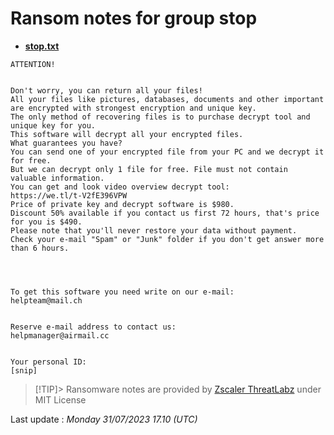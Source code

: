# Ransom notes for group stop
* **[stop.txt](https://ransomware.live/ransomware_notes/stop/stop.txt)**

```
ATTENTION!
 
 
Don't worry, you can return all your files!
All your files like pictures, databases, documents and other important are encrypted with strongest encryption and unique key.
The only method of recovering files is to purchase decrypt tool and unique key for you.
This software will decrypt all your encrypted files.
What guarantees you have?
You can send one of your encrypted file from your PC and we decrypt it for free.
But we can decrypt only 1 file for free. File must not contain valuable information.
You can get and look video overview decrypt tool:
https://we.tl/t-V2fE396VPW
Price of private key and decrypt software is $980.
Discount 50% available if you contact us first 72 hours, that's price for you is $490.
Please note that you'll never restore your data without payment.
Check your e-mail "Spam" or "Junk" folder if you don't get answer more than 6 hours.
 
 
 
 
To get this software you need write on our e-mail:
helpteam@mail.ch
 
 
Reserve e-mail address to contact us:
helpmanager@airmail.cc
 
 
Your personal ID:
[snip]

```


> [!TIP]> Ransomware notes are provided by [Zscaler ThreatLabz](https://github.com/threatlabz/ransomware_notes) under MIT License
> 




Last update : _Monday 31/07/2023 17.10 (UTC)_

